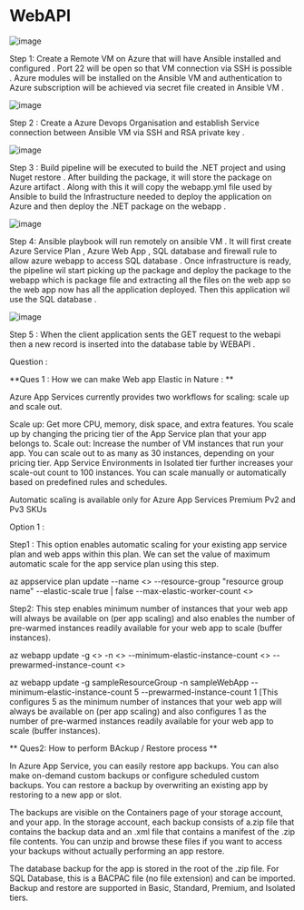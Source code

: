 # WebAPI

![image](https://user-images.githubusercontent.com/44660748/194773093-7410b4f7-7073-4539-9a90-bea57438cf9b.png)

Step 1: Create a Remote VM on Azure that will have Ansible installed and configured . Port 22 will be open so that VM connection via SSH is possible . Azure modules will be installed on the Ansible VM and authentication to Azure subscription will be achieved via secret file created in Ansible VM . 

![image](https://user-images.githubusercontent.com/44660748/194792652-1bea0760-782b-4f5d-9e80-f8245c7bfee9.png)


Step 2 : Create a Azure Devops Organisation and establish Service connection between Ansible VM via SSH and RSA private key . 

![image](https://user-images.githubusercontent.com/44660748/194791424-77f33242-99a6-4cbe-8d82-cf7b769a59f1.png)


Step 3 : Build pipeline will be executed to build the .NET project and using Nuget restore . After building the package, it will store the package on Azure artifact . Along with this it will copy the webapp.yml file used by Ansible to build the Infrastructure needed to deploy the application on Azure and then deploy the .NET package on the webapp . 

![image](https://user-images.githubusercontent.com/44660748/194791370-36365e45-23fc-40ed-8be0-67a27d6ef42c.png)


Step 4: Ansible playbook will run remotely on ansible VM . It will first create Azure Service Plan , Azure Web App , SQL database and firewall rule to allow azure webapp to access SQL database . Once infrastructure is ready, the pipeline wil start picking up the package and deploy the package to the webapp which is package file and extracting all the files on the web app so the web app now has all the application deployed. Then this application wil use the SQL database . 

![image](https://user-images.githubusercontent.com/44660748/194791264-346abd51-ac9f-46a8-9e3f-8a5bae3d5e9d.png)


Step 5 : When the client application sents the GET request to the webapi then a new record is inserted into the database table by WEBAPI . 



Question : 

**Ques 1 : How we can make Web app Elastic in Nature : **


Azure App Services currently provides two workflows for scaling: scale up and scale out.

Scale up: Get more CPU, memory, disk space, and extra features. You scale up by changing the pricing tier of the App Service plan that your app belongs to.
Scale out: Increase the number of VM instances that run your app. You can scale out to as many as 30 instances, depending on your pricing tier. App Service Environments in Isolated tier further increases your scale-out count to 100 instances. You can scale manually or automatically based on predefined rules and schedules.

Automatic scaling is available only for Azure App Services Premium Pv2 and Pv3 SKUs

Option 1 :

Step1 :
This option enables automatic scaling for your existing app service plan and web apps within this plan. We can set the value of maximum automatic scale for the app service plan using this step.

 

az appservice plan update --name <<app service plan name>> --resource-group "resource group name" --elastic-scale true | false --max-elastic-worker-count <<max number of workers for app service plan automatic scale >>

Step2:
This step enables minimum number of instances that your web app will always be available on (per app scaling) and also enables the number of pre-warmed instances readily available for your web app to scale (buffer instances).

 

az webapp update -g <<resource group name>> -n <<web app name>> --minimum-elastic-instance-count <<number of always available instances for the web app>> --prewarmed-instance-count <<number of buffer instances available for the web app >>

 

 az webapp update -g sampleResourceGroup -n sampleWebApp  --minimum-elastic-instance-count 5 --prewarmed-instance-count 1 [This configures 5 as the minimum number of instances that your web app will always be available on (per app scaling) and also configures 1 as the number of pre-warmed instances readily available for your web app to scale (buffer instances).
 
 
** Ques2: How to perform BAckup / Restore process **
 
 In Azure App Service, you can easily restore app backups. You can also make on-demand custom backups or configure scheduled custom backups. You can restore a backup by overwriting an existing app by restoring to a new app or slot.
 
 The backups are visible on the Containers page of your storage account, and your app. In the storage account, each backup consists of a.zip file that contains the backup data and an .xml file that contains a manifest of the .zip file contents. You can unzip and browse these files if you want to access your backups without actually performing an app restore.

The database backup for the app is stored in the root of the .zip file. For SQL Database, this is a BACPAC file (no file extension) and can be imported.
Backup and restore are supported in Basic, Standard, Premium, and Isolated tiers.
 


 
 
